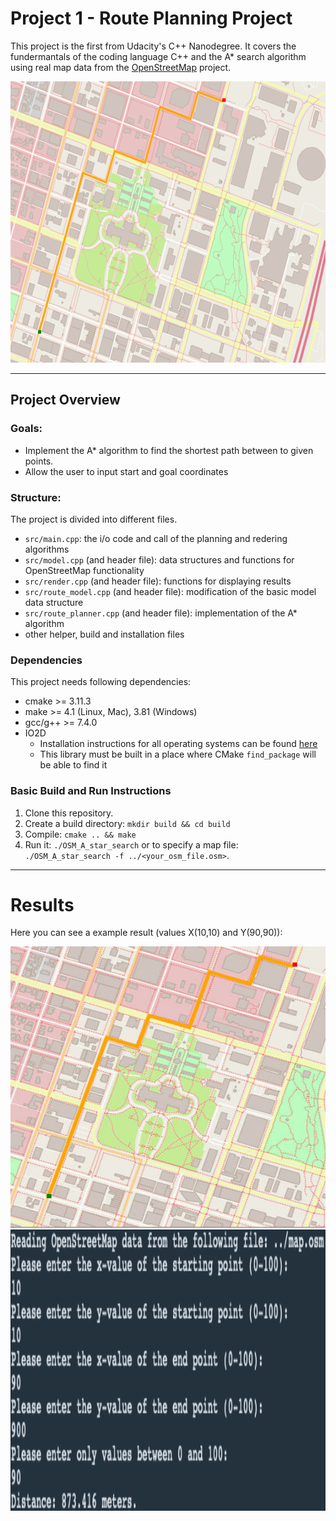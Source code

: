 # Project 1 - Route Planning Project

This project is the first from Udacity's C++ Nanodegree. It covers the fundermantals of the coding language C++ and the A* search algorithm using real map data from the [OpenStreetMap](https://www.openstreetmap.org/) project.

<img src="images/map.png" width="600" height="450" />

----

## Project Overview

### Goals:

* Implement the A* algorithm to find the shortest path between to given points.
* Allow the user to input start and goal coordinates

### Structure:

The project is divided into different files.

* `src/main.cpp`: the i/o code and call of the planning and redering algorithms
* `src/model.cpp` (and header file): data structures and functions for OpenStreetMap functionality
* `src/render.cpp` (and header file): functions for displaying results
* `src/route_model.cpp` (and header file): modification of the basic model data structure
* `src/route_planner.cpp` (and header file): implementation of the A* algorithm
* other helper, build and installation files

### Dependencies

This project needs following dependencies:

* cmake >= 3.11.3
* make >= 4.1 (Linux, Mac), 3.81 (Windows)
* gcc/g++ >= 7.4.0
* IO2D
  * Installation instructions for all operating systems can be found [here](https://github.com/cpp-io2d/P0267_RefImpl/blob/master/BUILDING.md)
  * This library must be built in a place where CMake `find_package` will be able to find it

### Basic Build and Run Instructions

1. Clone this repository.
2. Create a build directory: `mkdir build && cd build`
3. Compile: `cmake .. && make`
4. Run it: `./OSM_A_star_search` or to specify a map file: `./OSM_A_star_search -f ../<your_osm_file.osm>`.

----

# Results

Here you can see a example result (values X(10,10) and Y(90,90)):

<img src="images/result_map.png" width="600" height="450" />
<img src="images/result_terminal.png" width="600" height="450" />

